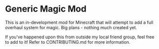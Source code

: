 ﻿# Generic Magic Mod

This is an in-development mod for Minecraft that will attempt to add a
full overhaul system for magic. Big plans - nothing much created yet.

If you've happened upon this from outside my local friend group, feel
free to add to it! Refer to CONTRIBUTING.md for more information.